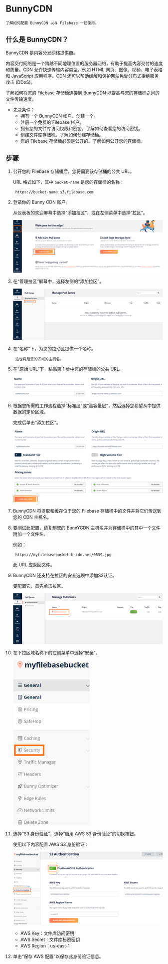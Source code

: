 # BunnyCDN
	了解如何配置 BunnyCDN 以与 Filebase 一起使用。
## 什么是 BunnyCDN？
BunnyCDN 是内容分发网络提供商。

内容交付网络是一个跨越不同地理位置的服务器网络，有助于提高内容交付的速度和质量。CDN 允许快速传输内容类型，例如 HTML 网页、图像、视频、电子表格和 JavaScript 应用程序。CDN 还可以帮助缓解和保护网站免受分布式拒绝服务攻击 (DDoS)。

了解如何将您的 Filebase 存储桶连接到 BunnyCDN 以提高与您的存储桶之间的文件传输速度。

- 先决条件：
	- 拥有一个 BunnyCDN 帐户。创建一个。
	- 注册一个免费的 Filebase 帐户。
	- 拥有您的文件库访问权限和密钥。了解如何查看您的访问密钥。
	- 创建文件库存储桶。了解如何创建存储桶。
	- 您的 Filebase 存储桶必须是公开的。了解如何公开您的存储桶。

## 步骤
1. 公开您的 Filebase 存储桶后，您将需要该存储桶的公共 URL。

	URL 格式如下，其中 `bucket-name` 是您的存储桶的名称：

		https://bucket-name.s3.filebase.com
2. 登录你的 Bunny CDN 账户。

	从仪表板的欢迎屏幕中选择“添加拉区”，或在左侧菜单中选择“拉区”。
	
	![](./pic/BunnyCDN.png)
3. 在“管理拉区”屏幕中，选择左侧的“添加拉区”。

	![](./pic/BunnyCDN1.png)
4. 在“名称”下，为您的拉动区提供一个名称。

		这也将是您的区域的主机名。
5. 在“原始 URL”下，粘贴第 1 步中您的存储桶的公共 URL。

	![](./pic/BunnyCDN2.png)
6. 根据您所需的工作流程选择“标准层”或“高容量层”，然后选择您希望从中提供数据的定价区域。

	完成后单击“添加拉区”。
	
	![](./pic/BunnyCDN3.png)
7. BunnyCDN 将提取和缓存位于您的 Filebase 存储桶中的文件并将它们传送到您的 CDN 主机名。
8. 要测试此配置，请复制您的 BunnYCDN 主机名并为存储桶中的其中一个文件附加一个文件名。

	例如：

		https://myfilebasebucket.b-cdn.net/0539.jpg
	此 URL 应返回文件。
9. BunnyCDN 还支持在拉区的安全选项中添加S3认证。

	要配置它，首先单击拉区。
	
	![](./pic/BunnyCDN4.png)
10. 在下拉区域名称下的左侧菜单中选择“安全”。

	![](./pic/BunnyCDN5.png)
11. 选择“S3 身份验证”，选择“启用 AWS S3 身份验证”的切换按钮。

	使用以下内容配置 AWS S3 身份验证：

	![](./pic/BunnyCDN6.png)

	- AWS Key：文件库访问密钥
	- AWS Secret：文件库秘密密钥
	- AWS Region：us-east-1
12. 单击“保存 AWS 配置”以保存此身份验证信息。